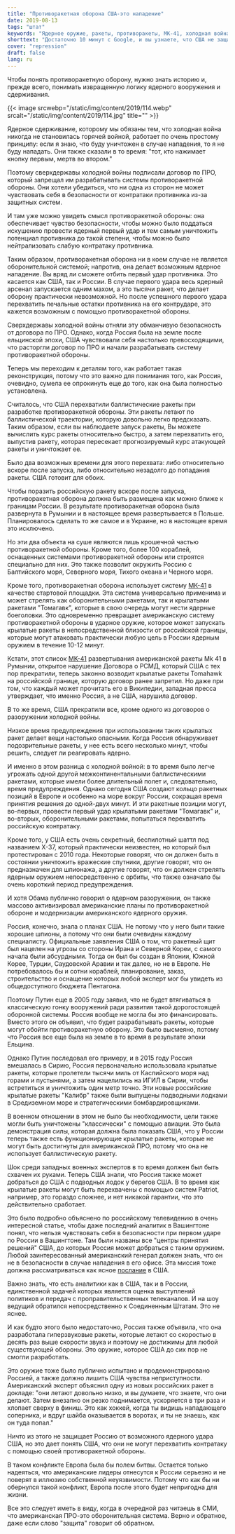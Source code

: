 ```yaml
---
title: "Противоракетная оборона США-это нападение"
date: 2019-08-13
tags: "штат"
keywords: "Ядерное оружие, ракеты, противоракеты, МК-41, холодная война"
shorttext: "Достаточно 10 минут с Google, и вы узнаете, что США не защищаются, а атакуют с помощью противоракетной системы."
cover: "repression"
draft: false
lang: ru
---
```


Чтобы понять противоракетную оборону, нужно знать историю и, прежде всего, понимать извращенную логику ядерного вооружения и сдерживания.

{{< image srcwebp="/static/img/content/2019/114.webp" srcalt="/static/img/content/2019/114.jpg" title="" >}}

Ядерное сдерживание, которому мы обязаны тем, что холодная война никогда не становилась горячей войной, работает по очень простому принципу: если я знаю, что буду уничтожен в случае нападения, то я не буду нападать. Они также сказали в то время: "тот, кто нажимает кнопку первым, мертв во втором."

Поэтому сверхдержавы холодной войны подписали договор по ПРО, который запрещал им разрабатывать системы противоракетной обороны. Они хотели убедиться, что ни одна из сторон не может чувствовать себя в безопасности от контратаки противника из-за защитных систем.

И там уже можно увидеть смысл противоракетной обороны: она обеспечивает чувство безопасности, чтобы можно было поддаться искушению провести ядерный первый удар и тем самым уничтожить потенциал противника до такой степени, чтобы можно было нейтрализовать слабую контратаку противника.

Таким образом, противоракетная оборона ни в коем случае не является оборонительной системой; напротив, она делает возможным ядерное нападение. Вы вряд ли сможете отбить первый удар противника. Это касается как США, так и России. В случае первого удара весь ядерный арсенал запускается одним махом, а это тысячи ракет, что делает оборону практически невозможной. Но после успешного первого удара перехватить печальные остатки противника на его контрударе, это кажется возможным с помощью противоракетной обороны.

Сверхдержавы холодной войны отняли эту обманчивую безопасность от договора по ПРО. Однако, когда Россия была на земле после ельцинской эпохи, США чувствовали себя настолько превосходящими, что расторгли договор по ПРО и начали разрабатывать систему противоракетной обороны.

Теперь мы переходим к деталям того, как работает такая реконструкция, потому что это важно для понимания того, как Россия, очевидно, сумела ее опрокинуть еще до того, как она была полностью установлена.

Считалось, что США перехватили баллистические ракеты при разработке противоракетной обороны. Эти ракеты летают по баллистической траектории, которую довольно легко предсказать. Таким образом, если вы наблюдаете запуск ракеты, Вы можете вычислить курс ракеты относительно быстро, а затем перехватить его, выпустив ракету, которая пересекает прогнозируемый курс атакующей ракеты и уничтожает ее.

Было два возможных времени для этого перехвата: либо относительно вскоре после запуска, либо относительно незадолго до попадания ракеты. США готовит для обоих.

Чтобы поразить российскую ракету вскоре после запуска, противоракетная оборона должна быть размещена как можно ближе к границам России. В результате противоракетная оборона была развернута в Румынии и в настоящее время развертывается в Польше. Планировалось сделать то же самое и в Украине, но в настоящее время это исключено.

Но эти два объекта на суше являются лишь крошечной частью противоракетной обороны. Кроме того, более 100 кораблей, оснащенных системами противоракетной обороны или строятся специально для них. Это также позволит окружить Россию с Балтийского моря, Северного моря, Тихого океана и Черного моря.

Кроме того, противоракетная оборона использует систему [МК-41](https://en.wikipedia.org/wiki/Mark_41_Vertical_Launching_System "Mark 41 Vertical Launching System") в качестве стартовой площадки. Эта система универсально применима и может стрелять как оборонительными ракетами, так и крылатыми ракетами "Томагавк", которые в свою очередь могут нести ядерные боеголовки. Это одновременно превращает американскую систему противоракетной обороны в ударное оружие, которое может запускать крылатые ракеты в непосредственной близости от российской границы, которые могут атаковать практически любую цель в России ядерным оружием в течение 10-12 минут.

Кстати, этот список [MK-41](https://www.armyrecognition.com/october_2018_global_defense_security_army_news_industry/deployment_of_us_mk_41_missile_systems_in_romania_poland_contradicts_inf_treaty.html "Deployment of US Mk 41 missile systems in Romania, Poland contradicts INF Treaty") развертывания американской ракеты Mk 41 в Румынии, открытое нарушение Договора о РСМД, который США с тех пор прекратили, теперь законно возводит крылатые ракеты Tomahawk на российской границе, которую договор ранее запретил. Но даже при том, что каждый может прочитать его в Википедии, западная пресса утверждает, что именно Россия, а не США, нарушила договор.

В то же время, США прекратили все, кроме одного из договоров о разоружении холодной войны.

Низкое время предупреждения при использовании таких крылатых ракет делает вещи настолько опасными. Когда Россия обнаруживает подозрительные ракеты, у нее есть всего несколько минут, чтобы решить, следует ли реагировать ядерно.

И именно в этом разница с холодной войной: в то время было легче угрожать одной другой межконтинентальными баллистическими ракетами, которые имели более длительный полет и, следовательно, время предупреждения. Однако сегодня США создают кольцо ракетных позиций в Европе и особенно на море вокруг России, сокращая время принятия решения до одной-двух минут. И эти ракетные позиции могут, во-первых, провести первый удар крылатыми ракетами "Томагавк" и, во-вторых, оборонительными ракетами, попытаться перехватить российскую контратаку.

Кроме того, у США есть очень секретный, беспилотный шаттл под названием X-37, который практически неизвестен, но который был протестирован с 2010 года. Некоторые говорят, что он должен быть в состоянии уничтожить вражеские спутники, другие говорят, что он предназначен для шпионажа, а другие говорят, что он должен стрелять ядерным оружием непосредственно с орбиты, что также означало бы очень короткий период предупреждения.

И хотя Обама публично говорил о ядерном разоружении, он также массово активизировал американские планы по противоракетной обороне и модернизации американского ядерного оружия.

Россия, конечно, знала о планах США. Не потому что у него были такие хорошие шпионы, а потому что они были очевидны каждому специалисту. Официальные заявления США о том, что ракетный щит был нацелен на угрозы со стороны Ирана и Северной Кореи, с самого начала были абсурдными. Тогда он был бы создан в Японии, Южной Корее, Турции, Саудовской Аравии и так далее, но не в Европе. Не потребовалось бы и сотни кораблей, планирование, заказ, строительство и оснащение которых любой эксперт мог бы увидеть из общедоступного бюджета Пентагона.

Поэтому Путин еще в 2005 году заявил, что не будет втягиваться в классическую гонку вооружений ради развития такой дорогостоящей оборонной системы. Россия вообще не могла бы это финансировать. Вместо этого он объявил, что будет разрабатывать ракеты, которые могут обойти противоракетную оборону. Это было высмеяно, потому что Россия все еще была на земле в то время в результате эпохи Ельцина.

Однако Путин последовал его примеру, и в 2015 году Россия вмешалась в Сирию, Россия первоначально использовала крылатые ракеты, которые пролетели тысячи миль от Каспийского моря над горами и пустынями, а затем нацелились на ИГИЛ в Сирии, чтобы встретиться и уничтожить один метр точно. Эти новые российские крылатые ракеты "Калибр" также были выпущены подводными лодками в Средиземном море и стратегическими бомбардировщиками.

В военном отношении в этом не было бы необходимости, цели также могли быть уничтожены "классически" с помощью авиации. Это была демонстрация силы, которая должна была показать США, что у России теперь также есть функционирующие крылатые ракеты, которые не могут быть достигнуты для американской ПРО, потому что она не использует баллистическую ракету.

Шок среди западных военных экспертов в то время должен был быть схвачен их руками. Теперь США знали, что Россия также может добраться до США с подводных лодок у берегов США. В то время как крылатые ракеты могут быть перехвачены с помощью систем Patriot, например, это гораздо сложнее, и нет никакой гарантии, что это действительно сработает.

Это было подробно объяснено по российскому телевидению в очень интересной статье, чтобы даже последний аналитик в Вашингтоне понял, что нельзя чувствовать себя в безопасности при первом ударе по России в Вашингтоне. Там были названы все "центры принятия решений" США, до которых Россия может добраться с таким оружием. Любой заинтересованный американский генерал должен знать, что он не в безопасности в случае нападения в его офисе. Эта миссия тоже должна рассматриваться как ясное [послание](http://vesti7.ru/video/1874609/episode/24-02-2019/ "ЭФИР ОТ 24.02.2019") в США.

Важно знать, что есть аналитики как в США, так и в России, единственной задачей которых является оценка выступлений политиков и передач с проправительственных телеканалов. И на шоу ведущий обратился непосредственно к Соединенным Штатам. Это не яснее.

И как будто этого было недостаточно, Россия также объявила, что она разработала гиперзвуковые ракеты, которые летают со скоростью в десять раз выше скорости звука и поэтому не достижимы для любой существующей обороны. Это оружие, которое США до сих пор не смогли разработать.

Это оружие тоже было публично испытано и продемонстрировано Россией, а также должно лишить США чувства неприступности. Американский эксперт объяснил одну из новых российских ракет в докладе: "они летают довольно низко, и вы думаете, что знаете, что они делают. Затем внезапно он резко поднимается, ускоряется в три раза и хлопает сверху в финиш. Это как хоккей, когда ты видишь нападающего соперника, и вдруг шайба оказывается в воротах, и ты не знаешь, как он туда попал."

Ничто из этого не защищает Россию от возможного ядерного удара США, но это дает понять США, что они не могут перехватить контратаку с помощью своей противоракетной обороны.

В таком конфликте Европа была бы полем битвы. Остается только надеяться, что американские лидеры отнесутся к России серьезно и не поверят в иллюзию собственной неуязвимости. Потому что как бы ни обернулся такой конфликт, Европа после этого будет непригодна для жизни.

Все это следует иметь в виду, когда в очередной раз читаешь в СМИ, что американская ПРО-это оборонительная система. Верно и обратное, даже если слово "защита" говорит об обратном.
